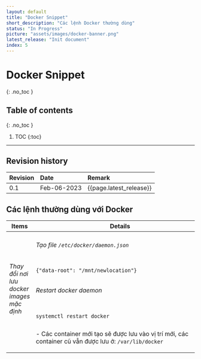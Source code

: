 ```yaml
---
layout: default
title: "Docker Snippet"
short_description: "Các lệnh Docker thường dùng"
status: "In Progress"
picture: "assets/images/docker-banner.png"
latest_release: "Init document"
index: 5
---
```


# Docker Snippet
{: .no_toc }

## Table of contents
{: .no_toc }

1. TOC
{:toc}

-----------------------------------

## Revision history

| Revision | Date          | Remark      |
|:---------|:------------- |:------------|
| 0.1      | Feb-06-2023   | {{page.latest_release}} |

## Các lệnh thường dùng với Docker

<table>
  <thead>
    <tr>
      <th>Items</th>
      <th>Details</th>
    </tr>
  </thead>

  <tbody>
    <tr>
        <td >
        <h6>Thay đổi nơi lưu<br>docker images mặc định</h6>
        </td>
        <td>
          <h6>Tạo file <code>/etc/docker/daemon.json</code></h6>
            <div style="width:450px;overflow:auto">
<pre><code>{"data-root": "/mnt/newlocation"}</code></pre>
            </div>
          <h6>Restart docker daemon</h6>
            <div style="width:450px;overflow:auto">
<pre><code>systemctl restart docker</code></pre>
            </div>
          <p>- Các container mới tạo sẽ được lưu vào vị trí mới, các container cũ vẫn được lưu ở: <code>/var/lib/docker</code></p>
        </td>
    </tr>
  </tbody>
</table>

